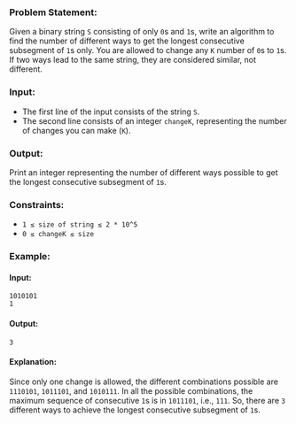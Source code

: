 ### Problem Statement:
Given a binary string `S` consisting of only `0`s and `1`s, write an algorithm to find the number of different ways to get the longest consecutive subsegment of `1`s only. You are allowed to change any `K` number of `0`s to `1`s. If two ways lead to the same string, they are considered similar, not different.

### Input:
- The first line of the input consists of the string `S`.
- The second line consists of an integer `changeK`, representing the number of changes you can make (`K`).

### Output:
Print an integer representing the number of different ways possible to get the longest consecutive subsegment of `1`s.

### Constraints:
- `1 ≤ size of string ≤ 2 * 10^5`
- `0 ≤ changeK ≤ size`

### Example:

#### Input:
```
1010101
1
```

#### Output:
```
3
```

#### Explanation:
Since only one change is allowed, the different combinations possible are `1110101`, `1011101`, and `1010111`. In all the possible combinations, the maximum sequence of consecutive `1`s is in `1011101`, i.e., `111`. So, there are `3` different ways to achieve the longest consecutive subsegment of `1`s.